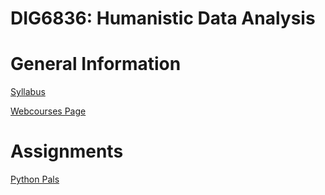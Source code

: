 # DIG6836: Humanistic Data Analysis

# General Information
[Syllabus](syllabus)

[Webcourses Page](https://webcourses.ucf.edu/courses/1435073)

# Assignments
[Python Pals](assignment-python-pals)


